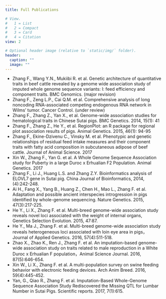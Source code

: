 ```yaml
---
title: Full Publications

# View.
#   1 = List
#   2 = Compact
#   3 = Card
#   4 = Citation
view: 2

# Optional header image (relative to `static/img/` folder).
header:
  caption: ""
  image: ""
---
```




- Zhang F., Wang Y.N., Mukiibi R. et al. Genetic architecture of quantitative traits in beef cattle revealed by a genome wide association study of imputed whole genome sequence variants: I: feed efficiency and component traits. BMC Genomics. (major revision)
- Zhang F., Zeng L.P., Cai Q.M. et al. Comprehensive analysis of long noncoding RNA-associated competing endogenous RNA network in Wilms’ tumor. Cancer Control. (under review)
- Zhang F., Zhang Z., Yan X., et al. Genome-wide association studies for hematological traits in Chinese Sutai pigs. BMC Genetics. 2014, 15(1): 41
- Zhang F., Zhang Z., He Y., et al. RegionPlot: an R package for regional plot association results of pigs. Animal Genetics. 2015, 46(1): 94-95 
- Zhang F., Ekine-Dzivenu C., Vinsky M. et al. Phenotypic and genetic relationships of residual feed intake measures and their component traits with fatty acid composition in subcutaneous adipose of beef cattle. Journal of Animal Science. 2017 
- Xin W., Zhang F., Yan G. et al. A Whole Genome Sequence Association study for Puberty in a large Duroc x Erhualian F2 Population. Animal Genetics. 2017 
- Zhang F., Li J., Huang L.S. and Zhang Z.Y. Bioinformatics analysis of ELOVL7 gene in Sutai pig. China Journal of Bioinformatics, 2014, (4):242-248. 
- Ai H., Fang X., Yang B., Huang Z., Chen H., Mao L., Zhang F. et al. Adaptation and possible ancient interspecies introgression in pigs identified by whole-genome sequencing. Nature Genetics. 2015, 47(3):217-225. 
- He Y., Li X., Zhang F. et al. Multi-breed genome-wide association study reveals novel loci associated with the weight of internal organs, Genetics Selection Evolution. 2015, 47:87. 
- He Y., Ma J., Zhang F. et al. Multi-breed genome-wide association study reveals heterogeneous loci associated with loin eye area in pigs，Journal of Applied Genetics. 2016, 57(4):511-518. 
- Zhao X., Zhao K., Ren J., Zhang F. et al. An imputation-based genome-wide association study on traits related to male reproduction in a White Duroc x Erhualian F population，Animal Science Journal. 2016, 87(5):646-654. 
- Xin W., Li X., Zhang F. et al. A multi-population survey on swine feeding behavior with electronic feeding devices. Arch Anim Breed. 2016, 59(4):445-452.
- Yan, G., Qiao R., Zhang F. et al. Imputation-Based Whole-Genome Sequence Association Study Rediscovered the Missing QTL for Lumbar Number in Sutai Pigs. Scientific reports. 2017, 7(1):615.